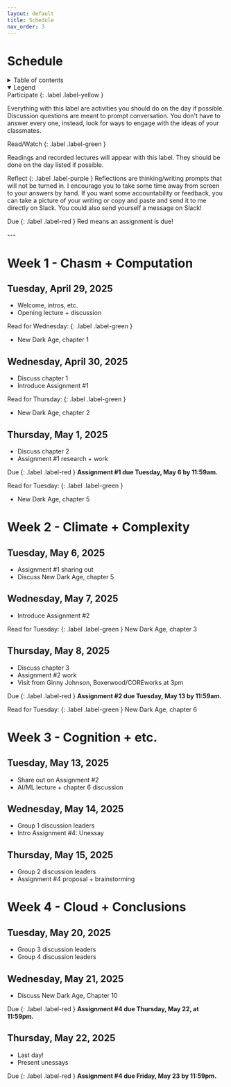 ```yaml
---
layout: default
title: Schedule
nav_order: 3
---
```




# Schedule 

<details  markdown="block">
  <summary>
    Table of contents
  </summary>
1. TOC
{:toc}
</details>

<details open markdown="block">
  <summary>
  	Legend
</summary>
Participate 
{: .label .label-yellow } 

Everything with this label are activities you should do on the day if possible. Discussion questions are meant to prompt conversation. You don't have to answer every one, instead, look for ways to engage with the ideas of your classmates. 

Read/Watch 
{: .label .label-green }

Readings and recorded lectures will appear with this label. They should be done on the day listed if possible.	

Reflect 
{: .label .label-purple }
Reflections are thinking/writing prompts that will not be turned in. I encourage you to take some time away from screen to your answers by hand. If you want some accountability or feedback, you can take a picture of your writing or copy and paste and send it to me directly on Slack. You could also send yourself a message on Slack! 

Due
{: .label .label-red }
Red means an assignment is due! 
</details>
---

# Week 1 - Chasm + Computation

## Tuesday, April 29, 2025

* Welcome, intros, etc.
* Opening lecture + discussion

Read for Wednesday:
{: .label .label-green }
* New Dark Age, chapter 1

## Wednesday, April 30, 2025

* Discuss chapter 1
* Introduce Assignment #1

Read for Thursday:
{: .label .label-green }
* New Dark Age, chapter 2


## Thursday, May 1, 2025

* Discuss chapter 2
* Assignment #1 research + work

Due
{: .label .label-red } 
**Assignment #1 due Tuesday, May 6 by 11:59am.**

Read for Tuesday:
{: .label .label-green }
* New Dark Age, chapter 5

# Week 2 - Climate + Complexity

## Tuesday, May 6, 2025
* Assignment #1 sharing out
* Discuss New Dark Age, chapter 5

## Wednesday, May 7, 2025

* Introduce Assignment #2


Read for Tuesday:
{: .label .label-green }
New Dark Age, chapter 3

## Thursday, May 8, 2025

* Discuss chapter 3
* Assignment #2 work 
* Visit from Ginny Johnson, Boxerwood/COREworks at 3pm

Due
{: .label .label-red } 
**Assignment #2 due Tuesday, May 13 by 11:59am.**

Read for Tuesday:
{: .label .label-green }
New Dark Age, chapter 6

# Week 3 - Cognition + etc.

## Tuesday, May 13, 2025

* Share out on Assignment #2
* AI/ML lecture + chapter 6 discussion

## Wednesday, May 14, 2025

* Group 1 discussion leaders
* Intro Assignment #4: Unessay

## Thursday, May 15, 2025

* Group 2 discussion leaders
* Assignment #4 proposal + brainstorming

# Week 4 - Cloud + Conclusions

## Tuesday, May 20, 2025

* Group 3 discussion leaders 
* Group 4 discussion leaders

## Wednesday, May 21, 2025

* Discuss New Dark Age, Chapter 10 

Due
{: .label .label-red } 
**Assignment #4 due Thursday, May 22, at 11:59pm.**

## Thursday, May 22, 2025

* Last day!
* Present unessays 

Due
{: .label .label-red } 
**Assignment #4 due Friday, May 23 by 11:59pm.**





